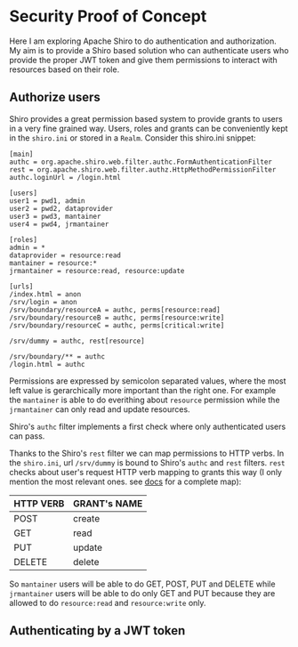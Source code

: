 # Security Proof of Concept
Here I am exploring Apache Shiro to do authentication and authorization. My aim is to provide a Shiro based solution who can authenticate users who provide the proper JWT token and give them permissions to interact with resources based on their role.

## Authorize users
Shiro provides a great permission based system to provide grants to users in a very fine grained way. Users, roles and grants can be conveniently kept in the `shiro.ini` or stored in a `Realm`. Consider this shiro.ini snippet:

```
[main]
authc = org.apache.shiro.web.filter.authc.FormAuthenticationFilter
rest = org.apache.shiro.web.filter.authz.HttpMethodPermissionFilter
authc.loginUrl = /login.html

[users]
user1 = pwd1, admin
user2 = pwd2, dataprovider
user3 = pwd3, mantainer
user4 = pwd4, jrmantainer

[roles]
admin = *
dataprovider = resource:read
mantainer = resource:*
jrmantainer = resource:read, resource:update

[urls]
/index.html = anon
/srv/login = anon
/srv/boundary/resourceA = authc, perms[resource:read]
/srv/boundary/resourceB = authc, perms[resource:write]
/srv/boundary/resourceC = authc, perms[critical:write]

/srv/dummy = authc, rest[resource]

/srv/boundary/** = authc
/login.html = authc
```

Permissions are expressed by semicolon separated values, where the most left value is gerarchically more important than the right one. For example the `mantainer` is able to do everithing about `resource` permission while the `jrmantainer` can only read and update resources.

Shiro's `authc` filter implements a first check where only authenticated users can pass.

Thanks to the Shiro's `rest` filter we can map permissions to HTTP verbs. In the `shiro.ini`, url `/srv/dummy` is bound to Shiro's `authc` and `rest` filters. `rest` checks about user's request HTTP verb mapping to grants this way (I only mention the most relevant ones. see [docs](https://shiro.apache.org/static/1.3.2/apidocs/org/apache/shiro/web/filter/authz/HttpMethodPermissionFilter.html) for a complete map):

| HTTP VERB | GRANT's NAME |
|:----------|:-------------|
| POST      | create       |
| GET       | read         |
| PUT       | update       |
| DELETE    | delete       |

So `mantainer` users will be able to do GET, POST, PUT and DELETE while `jrmantainer` users will be able to do only GET and PUT because they are allowed to do `resource:read` and `resource:write` only.

## Authenticating by a JWT token

